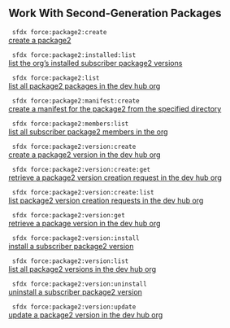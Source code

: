 ## Work With Second-Generation Packages



``` sfdx force:package2:create```   
 [create a package2](/workwithsecondgenerationpackages)

``` sfdx force:package2:installed:list```   
 [list the org’s installed subscriber package2 versions](/workwithsecondgenerationpackages)

``` sfdx force:package2:list```   
 [list all package2 packages in the dev hub org](/workwithsecondgenerationpackages)

``` sfdx force:package2:manifest:create```   
 [create a manifest for the package2 from the specified directory](/workwithsecondgenerationpackages)

``` sfdx force:package2:members:list```   
 [list all subscriber package2 members in the org](/workwithsecondgenerationpackages)

``` sfdx force:package2:version:create```   
 [create a package2 version in the dev hub org](/workwithsecondgenerationpackages)

``` sfdx force:package2:version:create:get```   
 [retrieve a package2 version creation request in the dev hub org](/workwithsecondgenerationpackages)

``` sfdx force:package2:version:create:list```   
 [list package2 version creation requests in the dev hub org](/workwithsecondgenerationpackages)

``` sfdx force:package2:version:get```   
 [retrieve a package version in the dev hub org](/workwithsecondgenerationpackages)

``` sfdx force:package2:version:install```   
 [install a subscriber package2 version](/workwithsecondgenerationpackages)

``` sfdx force:package2:version:list```   
 [list all package2 versions in the dev hub org](/workwithsecondgenerationpackages)

``` sfdx force:package2:version:uninstall```   
 [uninstall a subscriber package2 version](/workwithsecondgenerationpackages)

``` sfdx force:package2:version:update```   
 [update a package2 version in the dev hub org](/workwithsecondgenerationpackages)

